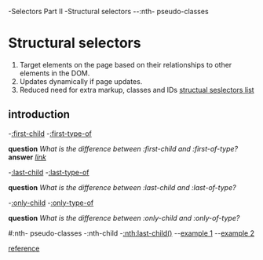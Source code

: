 -Selectors Part II
-Structural selectors
--:nth- pseudo-classes

# Structural selectors
  1. Target elements on the page based on their relationships to other elements in the DOM.
  2. Updates dynamically if page updates.
  3. Reduced need for extra markup, classes and IDs
 [structual seslectors list](https://www.sitepoint.com/getting-to-know-css3-selectors-structural-pseudo-classes/)
## introduction
 -[:first-child](https://developer.mozilla.org/en-US/docs/Web/CSS/:first-child)
 -[:first-type-of](https://www.sitepoint.com/getting-to-know-css3-selectors-structural-pseudo-classes/)

 **question**
   *What is the difference between :first-child and :first-of-type?*
 **answer**
   *[link](https://stackoverflow.com/questions/24657555/what-is-the-difference-between-first-child-and-first-of-type)*

 -[:last-child](https://developer.mozilla.org/en-US/docs/Web/CSS/:last-child)
 -[:last-type-of](https://developer.mozilla.org/en-US/docs/Web/CSS/:last-of-type)
 
 **question**
   *What is the difference between :last-child and :last-of-type?*

 -[:only-child](https://developer.mozilla.org/en-US/docs/Web/CSS/:only-child)
 -[:only-type-of](https://developer.mozilla.org/en-US/docs/Web/CSS/:only-of-type)

 **question**
   *What is the difference between :only-child and :only-of-type?*
 
#:nth- pseudo-classes
 -:nth-child
 -[:nth:last-child()](https://developer.mozilla.org/en-US/docs/Web/CSS/:nth-last-child) 
 --[example 1](https://estelle.github.io/CSS/selectors/index2.html#slide8)
 --[example 2](https://estelle.github.io/CSS/selectors/index2.html#slide8)
  
 [reference](https://estelle.github.io/CSS/selectors/index2.html#slide1)

